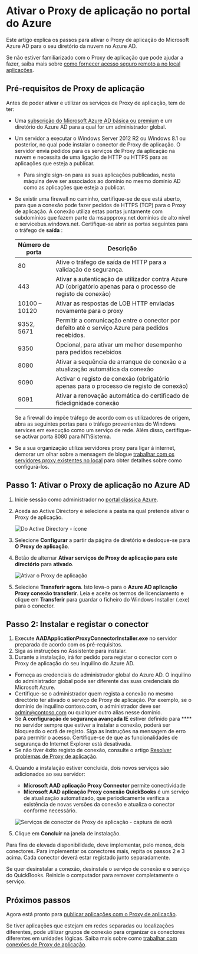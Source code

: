 <properties
    pageTitle="Ativar o Proxy de aplicação do Azure AD | Microsoft Azure"
    description="Ative o Proxy de aplicação no portal clássico do Azure e instalar as conexões para o proxy inverso."
    services="active-directory"
    documentationCenter=""
    authors="kgremban"
    manager="femila"
    editor=""/>

<tags
    ms.service="active-directory"
    ms.workload="identity"
    ms.tgt_pltfrm="na"
    ms.devlang="na"
    ms.topic="get-started-article"
    ms.date="07/19/2016"
    ms.author="kgremban"/>

# <a name="enable-application-proxy-in-the-azure-portal"></a>Ativar o Proxy de aplicação no portal do Azure

Este artigo explica os passos para ativar o Proxy de aplicação do Microsoft Azure AD para o seu diretório da nuvem no Azure AD.

Se não estiver familiarizado com o Proxy de aplicação que pode ajudar a fazer, saiba mais sobre [como fornecer acesso seguro remoto a no local aplicações](active-directory-application-proxy-get-started.md).

## <a name="application-proxy-prerequisites"></a>Pré-requisitos de Proxy de aplicação
Antes de poder ativar e utilizar os serviços de Proxy de aplicação, tem de ter:

- Uma [subscrição do Microsoft Azure AD básica ou premium](active-directory-editions.md) e um diretório do Azure AD para a qual for um administrador global.
- Um servidor a executar o Windows Server 2012 R2 ou Windows 8.1 ou posterior, no qual pode instalar o conector de Proxy de aplicação. O servidor envia pedidos para os serviços de Proxy da aplicação na nuvem e necessita de uma ligação de HTTP ou HTTPS para as aplicações que esteja a publicar.

    - Para single sign-on para as suas aplicações publicadas, nesta máquina deve ser associados ao domínio no mesmo domínio AD como as aplicações que esteja a publicar.

- Se existir uma firewall no caminho, certifique-se de que está aberto, para que a conexão pode fazer pedidos de HTTPS (TCP) para o Proxy de aplicação. A conexão utiliza estas portas juntamente com subdomínios que fazem parte da msappproxy.net domínios de alto nível e servicebus.windows.net. Certifique-se abrir as portas seguintes para o tráfego de **saída** :

  	| Número de porta | Descrição |
  	| --- | --- |
  	| 80 | Ative o tráfego de saída de HTTP para a validação de segurança. |
  	| 443 | Ativar a autenticação de utilizador contra Azure AD (obrigatório apenas para o processo de registo de conexão) |
  	| 10100 – 10120 | Ativar as respostas de LOB HTTP enviadas novamente para o proxy |
  	| 9352, 5671 | Permitir a comunicação entre o conector por defeito até o serviço Azure para pedidos recebidos. |
  	| 9350 | Opcional, para ativar um melhor desempenho para pedidos recebidos |
  	| 8080 | Ativar a sequência de arranque de conexão e a atualização automática da conexão |
  	| 9090 | Activar o registo de conexão (obrigatório apenas para o processo de registo de conexão) |
  	| 9091 | Ativar a renovação automática do certificado de fidedignidade conexão |

    Se a firewall do impõe tráfego de acordo com os utilizadores de origem, abra as seguintes portas para o tráfego provenientes do Windows services em execução como um serviço de rede. Além disso, certifique-se activar porta 8080 para NT\Sistema.

- Se a sua organização utiliza servidores proxy para ligar à internet, demorar um olhar sobre a mensagem de blogue [trabalhar com os servidores proxy existentes no local](https://blogs.technet.microsoft.com/applicationproxyblog/2016/03/07/working-with-existing-on-prem-proxy-servers-configuration-considerations-for-your-connectors/) para obter detalhes sobre como configurá-los.

## <a name="step-1-enable-application-proxy-in-azure-ad"></a>Passo 1: Ativar o Proxy de aplicação no Azure AD
1. Inicie sessão como administrador no [portal clássica Azure](https://manage.windowsazure.com/).
2. Aceda ao Active Directory e selecione a pasta na qual pretende ativar o Proxy de aplicação.

    ![Do Active Directory - ícone](./media/active-directory-application-proxy-enable/ad_icon.png)

3. Selecione **Configurar** a partir da página de diretório e desloque-se para **O Proxy de aplicação**.
4. Botão de alternar **Ativar serviços de Proxy de aplicação para este directório** para **ativado**.

    ![Ativar o Proxy de aplicação](./media/active-directory-application-proxy-enable/app_proxy_enable.png)

5. Selecione **Transferir agora**. Isto leva-o para o **Azure AD aplicação Proxy conexão transferir**. Leia e aceite os termos de licenciamento e clique em **Transferir** para guardar o ficheiro do Windows Installer (.exe) para o conector.

## <a name="step-2-install-and-register-the-connector"></a>Passo 2: Instalar e registar o conector
1. Execute **AADApplicationProxyConnectorInstaller.exe** no servidor preparada de acordo com os pré-requisitos.
2. Siga as instruções no Assistente para instalar.
3. Durante a instalação, irá for pedido para registar o conector com o Proxy de aplicação do seu inquilino do Azure AD.

  - Forneça as credenciais de administrador global do Azure AD. O inquilino do administrador global pode ser diferente das suas credenciais do Microsoft Azure.
  - Certifique-se o administrador quem regista a conexão no mesmo directório ter ativado o serviço de Proxy de aplicação. Por exemplo, se o domínio de inquilino contoso.com, o administrador deve ser admin@contoso.com ou qualquer outro alias nesse domínio.
  - Se **A configuração de segurança avançada IE** estiver definido para **** no servidor sempre que estiver a instalar a conexão, poderá ser bloqueado o ecrã de registo. Siga as instruções na mensagem de erro para permitir o acesso. Certifique-se de que as funcionalidades de segurança do Internet Explorer está desativada.
  - Se não tiver êxito registo de conexão, consulte o artigo [Resolver problemas de Proxy de aplicação](active-directory-application-proxy-troubleshoot.md).  

4. Quando a instalação estiver concluída, dois novos serviços são adicionados ao seu servidor:

    - **Microsoft AAD aplicação Proxy Connector** permite conectividade
    - **Microsoft AAD aplicação Proxy conexão QuickBooks** é um serviço de atualização automatizado, que periodicamente verifica a existência de novas versões da conexão e atualiza o conector conforme necessário.

    ![Serviços de conector de Proxy de aplicação - captura de ecrã](./media/active-directory-application-proxy-enable/app_proxy_services.png)

5. Clique em **Concluir** na janela de instalação.

Para fins de elevada disponibilidade, deve implementar, pelo menos, dois conectores. Para implementar os conectores mais, repita os passos 2 e 3 acima. Cada conector deverá estar registado junto separadamente.

Se quer desinstalar a conexão, desinstale o serviço de conexão e o serviço do QuickBooks. Reinicie o computador para remover completamente o serviço.


## <a name="next-steps"></a>Próximos passos

Agora está pronto para [publicar aplicações com o Proxy de aplicação](active-directory-application-proxy-publish.md).

Se tiver aplicações que estejam em redes separadas ou localizações diferentes, pode utilizar grupos de conexão para organizar os conectores diferentes em unidades lógicas. Saiba mais sobre como [trabalhar com conexões de Proxy de aplicação](active-directory-application-proxy-connectors.md).

